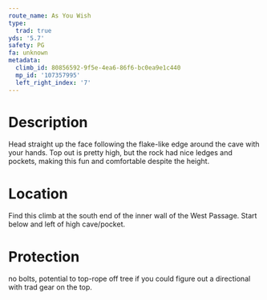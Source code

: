 ```yaml
---
route_name: As You Wish
type:
  trad: true
yds: '5.7'
safety: PG
fa: unknown
metadata:
  climb_id: 80856592-9f5e-4ea6-86f6-bc0ea9e1c440
  mp_id: '107357995'
  left_right_index: '7'
---
```

# Description
Head straight up the face following the flake-like edge around the cave with your hands. Top out is pretty high, but the rock had nice ledges and pockets, making this fun and comfortable despite the height.

# Location
Find this climb at the south end of the inner wall of the West Passage. Start below and left of high cave/pocket.

# Protection
no bolts, potential to top-rope off tree if you could figure out a directional with trad gear on the top.
